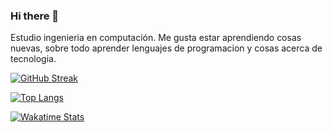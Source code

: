 ### Hi there 👋

Estudio ingenieria en computación.
Me gusta estar aprendiendo cosas nuevas, sobre todo aprender lenguajes de programacion y cosas acerca de tecnologia.

[![GitHub Streak](https://github-readme-streak-stats.herokuapp.com/?user=javrr-ui)](https://git.io/streak-stats)

[![Top Langs](https://github-readme-stats.vercel.app/api/top-langs/?username=javrr-ui&layout=compact)](https://github.com/anuraghazra/github-readme-stats)

[![Wakatime Stats](https://github-readme-stats.vercel.app/api/wakatime?username=javrr_ui&layout=compact)](https://github.com/anuraghazra/github-readme-stats)

<!--
**javrr-ui/javrr-ui** is a ✨ _special_ ✨ repository because its `README.md` (this file) appears on your GitHub profile.

Here are some ideas to get you started:

- 🔭 I’m currently working on ...
- 🌱 I’m currently learning ...
- 👯 I’m looking to collaborate on ...
- 🤔 I’m looking for help with ...
- 💬 Ask me about ...
- 📫 How to reach me: ...
- 😄 Pronouns: ...
- ⚡ Fun fact: ...
-->
